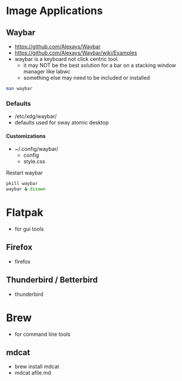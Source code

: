 # Image Applications

## Waybar
* https://github.com/Alexays/Waybar
* https://github.com/Alexays/Waybar/wiki/Examples
* waybar is a keyboard not click centric tool.
  * it may NOT be the best solution for a bar on a stacking window manager like labwc
  * something else may need to be included or installed

```sh
man waybar
```

### Defaults
* /etc/xdg/waybar/
* defaults used for sway atomic desktop

#### Customizations
* ~/.config/waybar/
  * config
  * style.css

Restart waybar

```sh
pkill waybar
waybar & disown
```


# Flatpak
* for gui tools

## Firefox
* firefox

## Thunderbird / Betterbird
* thunderbird

# Brew
* for command line tools

## mdcat
* brew install mdcat
* mdcat afile.md

